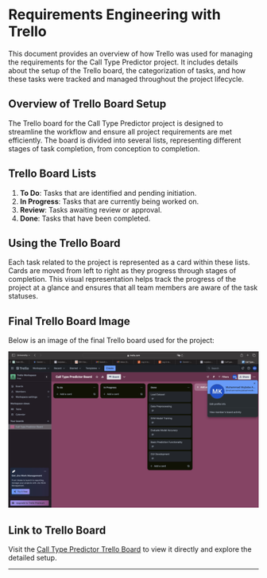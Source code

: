 # Requirements Engineering with Trello

This document provides an overview of how Trello was used for managing the requirements for the Call Type Predictor project. It includes details about the setup of the Trello board, the categorization of tasks, and how these tasks were tracked and managed throughout the project lifecycle.

## Overview of Trello Board Setup

The Trello board for the Call Type Predictor project is designed to streamline the workflow and ensure all project requirements are met efficiently. The board is divided into several lists, representing different stages of task completion, from conception to completion.

## Trello Board Lists

1. **To Do**: Tasks that are identified and pending initiation.
2. **In Progress**: Tasks that are currently being worked on.
3. **Review**: Tasks awaiting review or approval.
4. **Done**: Tasks that have been completed.

## Using the Trello Board

Each task related to the project is represented as a card within these lists. Cards are moved from left to right as they progress through stages of completion. This visual representation helps track the progress of the project at a glance and ensures that all team members are aware of the task statuses.

## Final Trello Board Image

Below is an image of the final Trello board used for the project:

![Final Trello Board](../images/call-type-predictor-board.jpg)

## Link to Trello Board

Visit the [Call Type Predictor Trello Board](https://trello.com/invite/b/4dBInp7Z/ATTI7c4cb40342488fcf2bb35c058cdbe76521940E9F/call-type-predictor-board) to view it directly and explore the detailed setup.

---